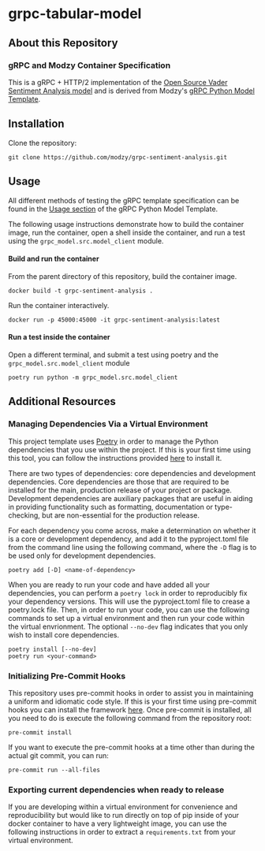 # grpc-tabular-model

## About this Repository

### gRPC and Modzy Container Specification

This is a gRPC + HTTP/2 implementation of the [Open Source Vader Sentiment Analysis model](https://github.com/cjhutto/vaderSentiment) and is derived from Modzy's [gRPC Python Model Template](https://github.com/modzy/grpc-model-template).

## Installation

Clone the repository:

```git clone https://github.com/modzy/grpc-sentiment-analysis.git```

## Usage

All different methods of testing the gRPC template specification can be found in the [Usage section](https://github.com/modzy/grpc-model-template#Usage) of the gRPC Python Model Template.  

The following usage instructions demonstrate how to build the container image, run the container, open a shell inside the container, and run a test using the `grpc_model.src.model_client` module.

#### Build and run the container

From the parent directory of this repository, build the container image.

```docker build -t grpc-sentiment-analysis .```

Run the container interactively.

```docker run -p 45000:45000 -it grpc-sentiment-analysis:latest```

#### Run a test inside the container

Open a different terminal, and submit a test using poetry and the `grpc_model.src.model_client` module

```poetry run python -m grpc_model.src.model_client``` 

## Additional Resources

### Managing Dependencies Via a Virtual Environment

This project template uses [Poetry](https://python-poetry.org/) in order to manage the Python dependencies that you 
use within the project. If this is your first time using this tool, you can follow the instructions provided
[here](https://python-poetry.org/docs/#installation) to install it.

There are two types of dependencies: core dependencies and development dependencies. Core dependencies are those that
are required to be installed for the main, production release of your project or package. Development dependencies are
auxiliary packages that are useful in aiding in providing functionality such as formatting, documentation or
type-checking, but are non-essential for the production release.

For each dependency you come across, make a determination on whether it is a core or development dependency, and add it
to the pyproject.toml file from the command line using the following command, where the `-D` flag is to be used only for
development dependencies.
```
poetry add [-D] <name-of-dependency>
```

When you are ready to run your code and have added all your dependencies, you can perform a `poetry lock` in order to
reproducibly fix your dependency versions. This will use the pyproject.toml file to crease a poetry.lock file. Then, in
order to run your code, you can use the following commands to set up a virtual environment and then run your code
within the virtual envrionment. The optional `--no-dev` flag indicates that you only wish to install core dependencies.
```
poetry install [--no-dev]
poetry run <your-command>
```

### Initializing Pre-Commit Hooks

This repository uses pre-commit hooks in order to assist you in maintaining a uniform and idiomatic code style.
If this is your first time using pre-commit hooks you can install the framework [here](https://pre-commit.com/#installation).
Once pre-commit is installed, all you need to do is execute the following command from the repository root:
```
pre-commit install
```

If you want to execute the pre-commit hooks at a time other than during the actual git commit, you can run:
```
pre-commit run --all-files
```


### Exporting current dependencies when ready to release

If you are developing within a virtual environment for convenience and reproducibility but would like to run directly
on top of pip inside of your docker container to have a very lightweight image, you can use the following instructions
in order to extract a `requirements.txt` from your virtual environment.

```
